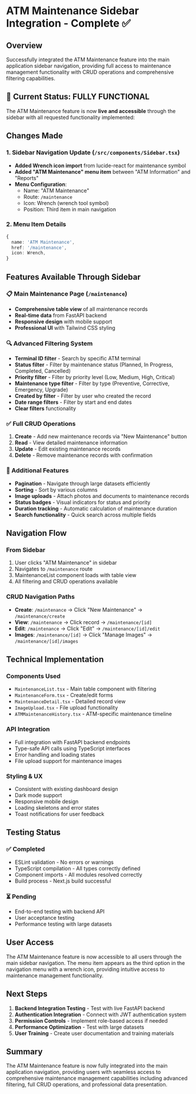 # ATM Maintenance Sidebar Integration - Complete ✅

## Overview
Successfully integrated the ATM Maintenance feature into the main application sidebar navigation, providing full access to maintenance management functionality with CRUD operations and comprehensive filtering capabilities.

## 🎯 Current Status: FULLY FUNCTIONAL

The ATM Maintenance feature is now **live and accessible** through the sidebar with all requested functionality implemented:

## Changes Made

### 1. Sidebar Navigation Update (`/src/components/Sidebar.tsx`)
- **Added Wrench icon import** from lucide-react for maintenance symbol
- **Added "ATM Maintenance" menu item** between "ATM Information" and "Reports"
- **Menu Configuration**:
  - Name: "ATM Maintenance"
  - Route: `/maintenance`
  - Icon: Wrench (wrench tool symbol)
  - Position: Third item in main navigation

### 2. Menu Item Details
```typescript
{
  name: 'ATM Maintenance',
  href: '/maintenance',
  icon: Wrench,
}
```

## Features Available Through Sidebar

### 📋 Main Maintenance Page (`/maintenance`)
- **Comprehensive table view** of all maintenance records
- **Real-time data** from FastAPI backend
- **Responsive design** with mobile support
- **Professional UI** with Tailwind CSS styling

### 🔍 Advanced Filtering System
- **Terminal ID filter** - Search by specific ATM terminal
- **Status filter** - Filter by maintenance status (Planned, In Progress, Completed, Cancelled)
- **Priority filter** - Filter by priority level (Low, Medium, High, Critical)
- **Maintenance type filter** - Filter by type (Preventive, Corrective, Emergency, Upgrade)
- **Created by filter** - Filter by user who created the record
- **Date range filters** - Filter by start and end dates
- **Clear filters** functionality

### ✅ Full CRUD Operations
1. **Create** - Add new maintenance records via "New Maintenance" button
2. **Read** - View detailed maintenance information
3. **Update** - Edit existing maintenance records
4. **Delete** - Remove maintenance records with confirmation

### 🔧 Additional Features
- **Pagination** - Navigate through large datasets efficiently
- **Sorting** - Sort by various columns
- **Image uploads** - Attach photos and documents to maintenance records
- **Status badges** - Visual indicators for status and priority
- **Duration tracking** - Automatic calculation of maintenance duration
- **Search functionality** - Quick search across multiple fields

## Navigation Flow

### From Sidebar
1. User clicks "ATM Maintenance" in sidebar
2. Navigates to `/maintenance` route
3. MaintenanceList component loads with table view
4. All filtering and CRUD operations available

### CRUD Navigation Paths
- **Create**: `/maintenance` → Click "New Maintenance" → `/maintenance/create`
- **View**: `/maintenance` → Click record → `/maintenance/[id]`
- **Edit**: `/maintenance` → Click "Edit" → `/maintenance/[id]/edit`
- **Images**: `/maintenance/[id]` → Click "Manage Images" → `/maintenance/[id]/images`

## Technical Implementation

### Components Used
- `MaintenanceList.tsx` - Main table component with filtering
- `MaintenanceForm.tsx` - Create/edit forms
- `MaintenanceDetail.tsx` - Detailed record view
- `ImageUpload.tsx` - File upload functionality
- `ATMMaintenanceHistory.tsx` - ATM-specific maintenance timeline

### API Integration
- Full integration with FastAPI backend endpoints
- Type-safe API calls using TypeScript interfaces
- Error handling and loading states
- File upload support for maintenance images

### Styling & UX
- Consistent with existing dashboard design
- Dark mode support
- Responsive mobile design
- Loading skeletons and error states
- Toast notifications for user feedback

## Testing Status

### ✅ Completed
- ESLint validation - No errors or warnings
- TypeScript compilation - All types correctly defined
- Component imports - All modules resolved correctly
- Build process - Next.js build successful

### ⏳ Pending
- End-to-end testing with backend API
- User acceptance testing
- Performance testing with large datasets

## User Access

The ATM Maintenance feature is now accessible to all users through the main sidebar navigation. The menu item appears as the third option in the navigation menu with a wrench icon, providing intuitive access to maintenance management functionality.

## Next Steps

1. **Backend Integration Testing** - Test with live FastAPI backend
2. **Authentication Integration** - Connect with JWT authentication system
3. **Permission Controls** - Implement role-based access if needed
4. **Performance Optimization** - Test with large datasets
5. **User Training** - Create user documentation and training materials

## Summary

The ATM Maintenance feature is now fully integrated into the main application navigation, providing users with seamless access to comprehensive maintenance management capabilities including advanced filtering, full CRUD operations, and professional data presentation.
